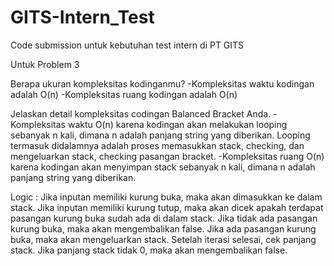 # GITS-Intern_Test

Code submission untuk kebutuhan test intern di PT GITS

Untuk Problem 3

Berapa ukuran kompleksitas kodinganmu?
-Kompleksitas waktu kodingan adalah O(n)
-Kompleksitas ruang kodingan adalah O(n)

Jelaskan detail kompleksitas codingan Balanced Bracket Anda.
-Kompleksitas waktu O(n) karena kodingan akan melakukan looping sebanyak n kali,
dimana n adalah panjang string yang diberikan. Looping termasuk didalamnya adalah proses memasukkan
stack, checking, dan mengeluarkan stack, checking pasangan bracket.
-Kompleksitas ruang O(n) karena kodingan akan menyimpan stack sebanyak n kali,
dimana n adalah panjang string yang diberikan.

Logic :
Jika inputan memiliki kurung buka, maka akan dimasukkan ke dalam stack.
Jika inputan memiliki kurung tutup, maka akan dicek apakah terdapat pasangan kurung buka sudah ada di dalam stack.
Jika tidak ada pasangan kurung buka, maka akan mengembalikan false.
Jika ada pasangan kurung buka, maka akan mengeluarkan stack.
Setelah iterasi selesai, cek panjang stack. Jika panjang stack tidak 0, maka akan mengembalikan false.

